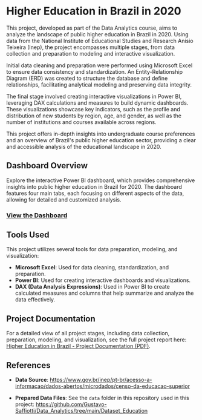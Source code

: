# Higher Education in Brazil in 2020

This project, developed as part of the Data Analytics course, aims to analyze the landscape of public higher education in Brazil in 2020. Using data from the National Institute of Educational Studies and Research Anísio Teixeira (Inep), the project encompasses multiple stages, from data collection and preparation to modeling and interactive visualization.

Initial data cleaning and preparation were performed using Microsoft Excel to ensure data consistency and standardization. An Entity-Relationship Diagram (ERD) was created to structure the database and define relationships, facilitating analytical modeling and preserving data integrity.

The final stage involved creating interactive visualizations in Power BI, leveraging DAX calculations and measures to build dynamic dashboards. These visualizations showcase key indicators, such as the profile and distribution of new students by region, age, and gender, as well as the number of institutions and courses available across regions.

This project offers in-depth insights into undergraduate course preferences and an overview of Brazil's public higher education sector, providing a clear and accessible analysis of the educational landscape in 2020.
## Dashboard Overview

Explore the interactive Power BI dashboard, which provides comprehensive insights into public higher education in Brazil for 2020. The dashboard features four main tabs, each focusing on different aspects of the data, allowing for detailed and customized analysis.

### [View the Dashboard](https://app.powerbi.com/view?r=eyJrIjoiOTcxMjBmN2YtZWFhNS00YzA4LWE2NzEtNzRmZGQ3OWY5ZmE5IiwidCI6IjJkM2IxMDY0LTc1MDEtNDQ0NC04MzRlLTI2YmI2NjNkMzhmZSJ9&pageName=ReportSectione93835085c205b6e0c94)  





## Tools Used

This project utilizes several tools for data preparation, modeling, and visualization:

- **Microsoft Excel**: Used for data cleaning, standardization, and preparation.
- **Power BI**: Used for creating interactive dashboards and visualizations.
- **DAX (Data Analysis Expressions)**: Used in Power BI to create calculated measures and columns that help summarize and analyze the data effectively.

## Project Documentation

For a detailed view of all project stages, including data collection, preparation, modeling, and visualization, see the full project report here: [Higher Education in Brazil - Project Documentation (PDF)](Data_Analytics_Higher_Education_Data_2020___English.pdf).


## References

 - **Data Source**:
https://www.gov.br/inep/pt-br/acesso-a-informacao/dados-abertos/microdados/censo-da-educacao-superior

- **Prepared Data Files**: See the `data` folder in this repository used in this project:
https://github.com/Gustavo-Saffiotti/Data_Analytics/tree/main/Dataset_Education

